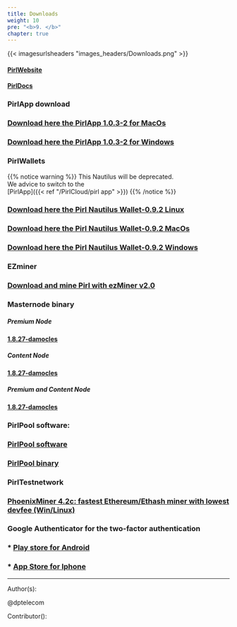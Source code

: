 ```yaml
---
title: Downloads
weight: 10
pre: "<b>9. </b>"
chapter: true
---
```

{{< imagesurlsheaders "images_headers/Downloads.png" >}}

#### [PirlWebsite](https://pirl.io/en/ "PirlWebsite")

#### [PirlDocs](https://docs.pirl.io/en/ "PirlDocs")

### PirlApp download

### [Download here the PirlApp 1.0.3-2 for MacOs](https://pirl.live/ipfs/QmWytz95fF2P3ggn114X2oHzAaV5YbeSvMp9JNpkNbC924 "PirlApp for MacOs")

### [Download here the PirlApp 1.0.3-2 for Windows](https://pirl.live/ipfs/QmVGhBHrwqjMC9G2VTAGpdpGxrYdoSKhNTU7Yxp8PyJcKD "PirlApp for Windows")

### PirlWallets

{{% notice warning %}}
This Nautilus will be deprecated.  
We advice to switch to the  
[PirlApp]({{< ref "/PirlCloud/pirl app" >}})
{{% /notice %}}

### [Download here the Pirl Nautilus Wallet-0.9.2 Linux](https://github.com/pirl/nautilus/releases/download/0.9.2/Pirl-Nautilus-Wallet-linux64-0-9-2.deb "Download here the Pirl Nautilus Wallet-0.9.2 Linux")

### [Download here the Pirl Nautilus Wallet-0.9.2 MacOs](https://github.com/pirl/nautilus/releases/download/0.9.2/Pirl-Nautilus-Wallet-0.9.2-mac.zip "Download here the Pirl Nautilus Wallet-0.9.2 MacOs")

### [Download here the Pirl Nautilus Wallet-0.9.2 Windows](https://github.com/pirl/nautilus/releases/download/0.9.2/Pirl-Nautilus-Wallet-0.9.2-win.zip "Download here the Pirl Nautilus Wallet-0.9.2 Windows")

### EZminer

### [Download and mine Pirl with ezMiner v2.0](https://pirl.io/blog/ezminer-v2/ "Download and mine Pirl with ezMiner v2.0")

### Masternode binary

##### Premium Node

#### [1.8.27-damocles](https://git.pirl.io/community/pirl/tags/1.8.27-damocles)

##### Content Node

#### [1.8.27-damocles](https://git.pirl.io/community/pirl/tags/1.8.27-damocles)

##### Premium and Content Node

#### [1.8.27-damocles](https://git.pirl.io/community/pirl/tags/1.8.27-damocles)

### PirlPool software:

### [PirlPool software](https://github.com/sammy007/open-ethereum-pool "PirlPool software")

### [PirlPool binary](https://git.pirl.io/community/pirl/tags/pirl-linux-amd64-hulk-1_8_2 "PirlPool binary")

### PirlTestnetwork

### [PhoenixMiner 4.2c: fastest Ethereum/Ethash miner with lowest devfee (Win/Linux)](https://bitcointalk.org/index.php?topic=2647654.0)

### Google Authenticator for the two-factor authentication

### * [Play store for Android](https://play.google.com/store/apps/details?id=com.google.android.apps.authenticator2)

### * [App Store for Iphone](https://itunes.apple.com/us/app/google-authenticator/id388497605?mt=8)

---
Author(s):

@dptelecom

Contributor():

